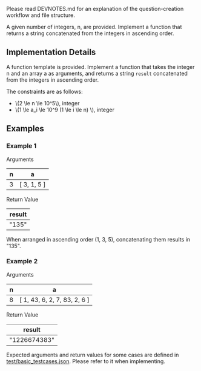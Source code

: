 Please read DEVNOTES.md for an explanation of the question-creation workflow and file structure.

A given number of integers, n, are provided. Implement a function that returns a string concatenated from the integers in ascending order.

## Implementation Details

A function template is provided. Implement a function that takes the integer n and an array a as arguments, and returns a string `result` concatenated from the integers in ascending order.

The constraints are as follows:

- \\(2 \le n \le 10^5\\), integer
- \\(1 \le a_i \le 10^9 (1 \le i \le n) \\), integer

## Examples
### Example 1
Arguments

| n   | a          |
|-----|------------|
| 3   | [ 3, 1, 5 ]|

Return Value

| result |
|--------|
| "135"   |

When arranged in ascending order (1, 3, 5), concatenating them results in "135".

### Example 2
Arguments

| n   | a                  |
|-----|--------------------|
| 8   | [ 1, 43, 6, 2, 7, 83, 2, 6 ] |

Return Value

| result     |
|------------|
| "1226674383" |

Expected arguments and return values for some cases are defined in [test/basic_testcases.json](test/basic_testcases.json). Please refer to it when implementing.
